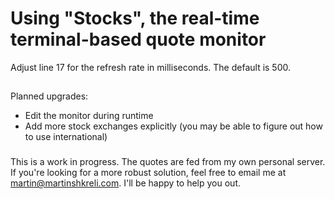 # Using "Stocks", the real-time terminal-based quote monitor
Adjust line 17 for the refresh rate in milliseconds. The default is 500.

##
Planned upgrades:
- Edit the monitor during runtime
- Add more stock exchanges explicitly (you may be able to figure out how to use international)

###
This is a work in progress. The quotes are fed from my own personal server. If you're looking for a more robust solution,
feel free to email me at martin@martinshkreli.com. I'll be happy to help you out.
